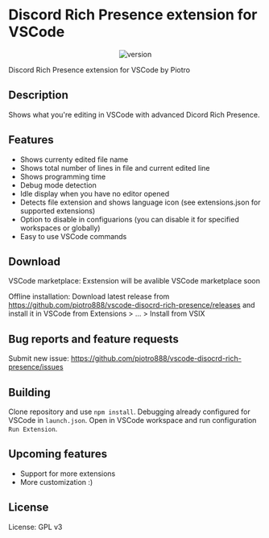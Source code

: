 # Discord Rich Presence extension for VSCode

<p align="center">
  <img alt="version" src="https://img.shields.io/github/package-json/v/piotro888/vscode-disocrd-rich-presence/master?label=version">
</p>

Discord Rich Presence extension for VSCode by Piotro

## Description

Shows what you're editing in VSCode with advanced Dicord Rich Presence.

## Features
* Shows currenty edited file name
* Shows total number of lines in file and current edited line
* Shows programming time
* Debug mode detection
* Idle display when you have no editor opened
* Detects file extension and shows language icon (see extensions.json for supported extensions)
* Option to disable in configuarions (you can disable it for specified workspaces or globally)
* Easy to use VSCode commands

## Download
VSCode marketplace: Exstension will be avalible VSCode marketplace soon

Offline installation:
Download latest release from https://github.com/piotro888/vscode-disocrd-rich-presence/releases and install it in VSCode from Extensions > ... > Install from VSIX

## Bug reports and feature requests
Submit new issue: https://github.com/piotro888/vscode-disocrd-rich-presence/issues

## Building
Clone repository and use `npm install`. Debugging already configured for VSCode in `launch.json`. Open in VSCode workspace and run configuration `Run Extension`.

## Upcoming features
* Support for more extensions
* More customization :)

## License
License: GPL v3

